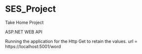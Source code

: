 # SES_Project
Take Home Project

ASP.NET WEB API

Running the application for the Http Get to retain the values.
  url = https://localhost:5001/word
